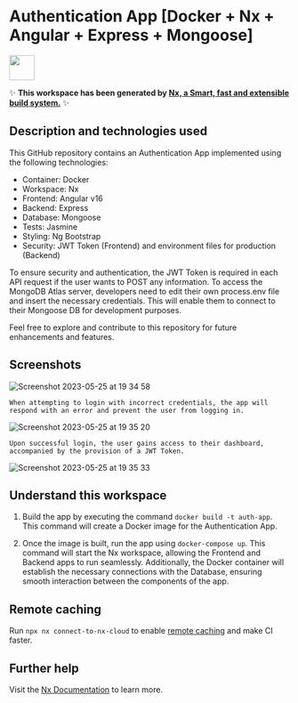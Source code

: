 # Authentication App [Docker + Nx + Angular + Express + Mongoose]

<a alt="Nx logo" href="https://nx.dev" target="_blank" rel="noreferrer"><img src="https://raw.githubusercontent.com/nrwl/nx/master/images/nx-logo.png" width="45"></a>

✨ **This workspace has been generated by [Nx, a Smart, fast and extensible build system.](https://nx.dev)** ✨

## Description and technologies used

This GitHub repository contains an Authentication App implemented using the following technologies:

- Container: Docker
- Workspace: Nx
- Frontend: Angular v16
- Backend: Express
- Database: Mongoose
- Tests: Jasmine
- Styling: Ng Bootstrap
- Security: JWT Token (Frontend) and environment files for production (Backend)

To ensure security and authentication, the JWT Token is required in each API request if the user wants to POST any information. To access the MongoDB Atlas server, developers need to edit their own process.env file and insert the necessary credentials. This will enable them to connect to their Mongoose DB for development purposes.

Feel free to explore and contribute to this repository for future enhancements and features.

## Screenshots

![Screenshot 2023-05-25 at 19 34 58](https://github.com/paulo-bettencourt/auth-login-docker-nx-angular-jasmine-karma/assets/37920932/2d2bf3ae-152a-4f4d-b37d-1c6b97efb1df)

`When attempting to login with incorrect credentials, the app will respond with an error and prevent the user from logging in.`

![Screenshot 2023-05-25 at 19 35 20](https://github.com/paulo-bettencourt/auth-login-docker-nx-angular-jasmine-karma/assets/37920932/a9a39273-02ca-419f-9507-eb82e99b8db1)

`Upon successful login, the user gains access to their dashboard, accompanied by the provision of a JWT Token.`

![Screenshot 2023-05-25 at 19 35 33](https://github.com/paulo-bettencourt/auth-login-docker-nx-angular-jasmine-karma/assets/37920932/9ee5dbe8-5bca-4843-ab0e-4fa97e9b6459)

## Understand this workspace

1. Build the app by executing the command `docker build -t auth-app`. This command will create a Docker image for the Authentication App.

2. Once the image is built, run the app using `docker-compose up`. This command will start the Nx workspace, allowing the Frontend and Backend apps to run seamlessly. Additionally, the Docker container will establish the necessary connections with the Database, ensuring smooth interaction between the components of the app.

## Remote caching

Run `npx nx connect-to-nx-cloud` to enable [remote caching](https://nx.app) and make CI faster.

## Further help

Visit the [Nx Documentation](https://nx.dev) to learn more.
